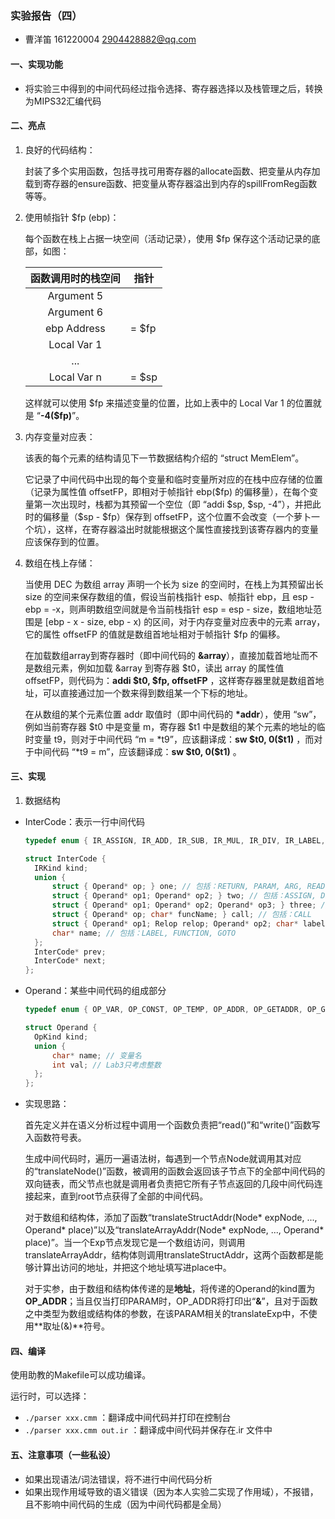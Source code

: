 ### 实验报告（四）

- 曹洋笛  161220004  2904428882@qq.com

#### 一、实现功能

- 将实验三中得到的中间代码经过指令选择、寄存器选择以及栈管理之后，转换为MIPS32汇编代码



#### 二、亮点

1. 良好的代码结构：

   封装了多个实用函数，包括寻找可用寄存器的allocate函数、把变量从内存加载到寄存器的ensure函数、把变量从寄存器溢出到内存的spillFromReg函数等等。

   

2. 使用帧指针 \$fp (ebp)：

   每个函数在栈上占据一块空间（活动记录），使用 \$fp 保存这个活动记录的底部，如图：

   | 函数调用时的栈空间 | 指针   |
   | :----------------: | ------ |
   |     Argument 5     |        |
   |     Argument 6     |        |
   |    ebp Address     | = \$fp |
   |    Local Var 1     |        |
   |        ...         |        |
   |    Local Var n     | = \$sp |

   这样就可以使用 \$fp 来描述变量的位置，比如上表中的 Local Var 1 的位置就是 “**-4(\$fp)**”。

   

3. 内存变量对应表：

   该表的每个元素的结构请见下一节数据结构介绍的 “struct MemElem”。

   它记录了中间代码中出现的每个变量和临时变量所对应的在栈中应存储的位置（记录为属性值 offsetFP，即相对于帧指针 ebp(\$fp) 的偏移量），在每个变量第一次出现时，栈都为其预留一个空位（即 “addi \$sp, \$sp, -4”），并把此时的偏移量（\$sp - \$fp）保存到 offsetFP，这个位置不会改变（一个萝卜一个坑），这样，在寄存器溢出时就能根据这个属性直接找到该寄存器内的变量应该保存到的位置。

   

4. 数组在栈上存储：

   当使用 DEC 为数组 array 声明一个长为 size 的空间时，在栈上为其预留出长 size 的空间来保存数组的值，假设当前栈指针 esp、帧指针 ebp，且 esp - ebp = -x，则声明数组空间就是令当前栈指针 esp = esp - size，数组地址范围是 [ebp - x - size, ebp - x) 的区间，对于内存变量对应表中的元素 array，它的属性 offsetFP 的值就是数组首地址相对于帧指针 \$fp 的偏移。

   在加载数组array到寄存器时（即中间代码的 **&array**），直接加载首地址而不是数组元素，例如加载 &array 到寄存器 \$t0，读出 array 的属性值 offsetFP，则代码为：**addi \$t0, \$fp, offsetFP** ，这样寄存器里就是数组首地址，可以直接通过加一个数来得到数组某一个下标的地址。

   在从数组的某个元素位置 addr 取值时（即中间代码的 **\*addr**），使用 “sw”，例如当前寄存器 \$t0 中是变量 m，寄存器 \$t1 中是数组的某个元素的地址的临时变量 t9，则对于中间代码 “m = \*t9”，应该翻译成：**sw \$t0, 0(\$t1)** ，而对于中间代码 “\*t9 = m”，应该翻译成：**sw \$t0, 0(\$t1)** 。



#### 三、实现

1. 数据结构

- InterCode：表示一行中间代码

  ```c
  typedef enum { IR_ASSIGN, IR_ADD, IR_SUB, IR_MUL, IR_DIV, IR_LABEL, IR_FUNCTION, IR_RETURN, IR_PARAM, IR_ARG, IR_CALL, IR_READ, IR_WRITE, IR_IF, IR_GOTO, IR_DEC } IRKind; // 操作类型，即多个操作数的连接方式
  
  struct InterCode {
    IRKind kind;
  	union {
  		struct { Operand* op; } one; // 包括：RETURN, PARAM, ARG, READ, WRITE
  		struct { Operand* op1; Operand* op2; } two; // 包括：ASSIGN, DEC
  		struct { Operand* op1; Operand* op2; Operand* op3; } three; // 包括：ADD, SUB, MUL, DIV
  		struct { Operand* op; char* funcName; } call; // 包括：CALL
  		struct { Operand* op1; Relop relop; Operand* op2; char* label; } ifcode; // 包括：IF
  		char* name; // 包括：LABEL, FUNCTION, GOTO
  	};
    InterCode* prev;
    InterCode* next;
  };
  ```

  

- Operand：某些中间代码的组成部分

  ```c
  typedef enum { OP_VAR, OP_CONST, OP_TEMP, OP_ADDR, OP_GETADDR, OP_GETCONT } OpKind;
  
  struct Operand {
  	OpKind kind;
  	union {
  		char* name; // 变量名
  		int val; // Lab3只考虑整数
  	};
  };
  ```



- 实现思路：

  首先定义并在语义分析过程中调用一个函数负责把“read()”和“write()”函数写入函数符号表。

  生成中间代码时，遍历一遍语法树，每遇到一个节点Node就调用其对应的“translateNode()”函数，被调用的函数会返回该子节点下的全部中间代码的双向链表，而父节点也就是调用者负责把它所有子节点返回的几段中间代码连接起来，直到root节点获得了全部的中间代码。

  对于数组和结构体，添加了函数“translateStructAddr(Node* expNode, ..., Operand* place)”以及“translateArrayAddr(Node* expNode, ..., Operand* place)”。当一个Exp节点发现它是一个数组访问，则调用translateArrayAddr，结构体则调用translateStructAddr，这两个函数都是能够计算出访问的地址，并把这个地址填写进place中。

  对于实参，由于数组和结构体传递的是**地址**，将传递的Operand的kind置为**OP_ADDR**；当且仅当打印PARAM时，OP_ADDR将打印出“**&**”，且对于函数之中类型为数组或结构体的参数，在该PARAM相关的translateExp中，不使用**取址(&)**符号。



#### 四、编译

使用助教的Makefile可以成功编译。

运行时，可以选择：

- `./parser xxx.cmm` ：翻译成中间代码并打印在控制台
- `./parser xxx.cmm out.ir` ：翻译成中间代码并保存在.ir 文件中



#### 五、注意事项（一些私设）

- 如果出现语法/词法错误，将不进行中间代码分析
- 如果出现作用域导致的语义错误（因为本人实验二实现了作用域），不报错，且不影响中间代码的生成（因为中间代码都是全局）

